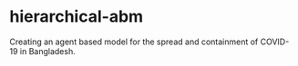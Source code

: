# hierarchical-abm
Creating an agent based model for the spread and containment of COVID-19 in Bangladesh.
